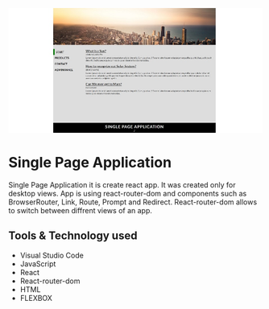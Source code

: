 ![Single Page Application](src/images/github-main.png)
# Single Page Application

Single Page Application it is create react app. It was created only for desktop views. App is using react-router-dom
and components such as BrowserRouter, Link, Route, Prompt and Redirect. React-router-dom allows to switch
between diffrent views of an app.

## Tools & Technology used

- Visual Studio Code
- JavaScript
- React
- React-router-dom
- HTML 
- FLEXBOX

